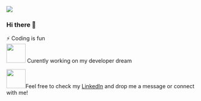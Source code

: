 
![](https://visitor-badge.glitch.me/badge?page_id=rami-rouhana.Rami-Rouhana)
### Hi there 👋 
⚡ Coding is fun <br>
<img src="https://media0.giphy.com/media/cOJbD5FJCMRbFJdjSe/giphy.gif?cid=790b76117ca1506fa6425184e7a41994260851870e567923&rid=giphy.gif" width="50"> Curently working on my developer dream<br>

<img src="https://media0.giphy.com/media/HQTYdpx1yhxWpugAi2/giphy.gif?cid=ecf05e47rfl2y99n39hkhfsv3ww16jbn0txbm3mxfrv3ph4f&rid=giphy.gif" width="50">Feel free to check my <a href="https://www.linkedin.com/in/rami-rouhana-624423258/">LinkedIn</a> and drop me a message or connect with me!


